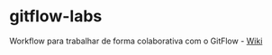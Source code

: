 # gitflow-labs

Workflow para trabalhar de forma colaborativa com o GitFlow - [Wiki](https://github.com/diogolast/gitflow-labs/wiki)
